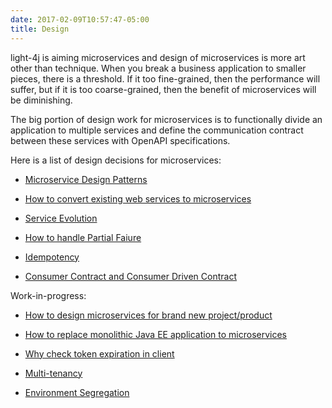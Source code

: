```yaml
---
date: 2017-02-09T10:57:47-05:00
title: Design
---
```


light-4j is aiming microservices and design of microservices is more art other
than technique. When you break a business application to smaller pieces, there
is a threshold. If it too fine-grained, then the performance will suffer, but
if it is too coarse-grained, then the benefit of microservices will be diminishing.

The big portion of design work for microservices is to functionally divide an
application to multiple services and define the communication contract between
these services with OpenAPI specifications.


Here is a list of design decisions for microservices:

* [Microservice Design Patterns](http://blog.arungupta.me/microservice-design-patterns/)

* [How to convert existing web services to microservices](https://networknt.github.io/light-4j/design/convtws/)

* [Service Evolution](https://networknt.github.io/light-4j/design/evolution/)

* [How to handle Partial Faiure](https://networknt.github.io/light-4j/design/partial-failure/)

* [Idempotency](https://networknt.github.io/light-4j/design/idempotency/)

* [Consumer Contract and Consumer Driven Contract](https://networknt.github.io/light-4j/design/consumer-contract/)

Work-in-progress:
* [How to design microservices for brand new project/product](https://networknt.github.io/light-4j/design/newprod/)

* [How to replace monolithic Java EE application to microservices](https://networknt.github.io/light-4j/design/monojee/)

* [Why check token expiration in client](https://networknt.github.io/light-4j/design/check-token/)

* [Multi-tenancy](multi-tenancy.md)

* [Environment Segregation](env-segregation.md)

